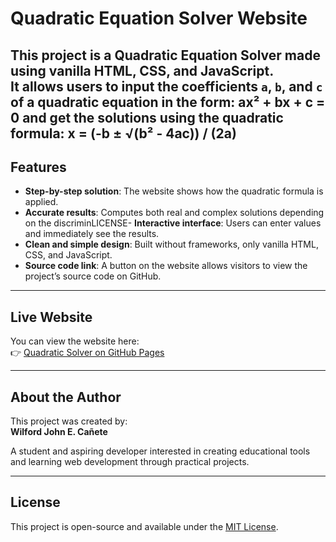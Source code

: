 # Quadratic Equation Solver Website

This project is a **Quadratic Equation Solver** made using **vanilla HTML, CSS, and JavaScript**.  
It allows users to input the coefficients `a`, `b`, and `c` of a quadratic equation in the form:
ax² + bx + c = 0
and get the **solutions** using the quadratic formula:
x = (-b ± √(b² - 4ac)) / (2a)
---

## Features
- **Step-by-step solution**: The website shows how the quadratic formula is applied.  
- **Accurate results**: Computes both real and complex solutions depending on the discriminLICENSE- **Interactive interface**: Users can enter values and immediately see the results.  
- **Clean and simple design**: Built without frameworks, only vanilla HTML, CSS, and JavaScript.  
- **Source code link**: A button on the website allows visitors to view the project’s source code on GitHub.

---

## Live Website
You can view the website here:  
👉 [Quadratic Solver on GitHub Pages](https://ProjectQuadHtmlDev.github.io)

---

## About the Author
This project was created by:  
**Wilford John E. Cañete**  

A student and aspiring developer interested in creating educational tools and learning web development through practical projects.

---

## License
This project is open-source and available under the [MIT License](LICENSE.md).

